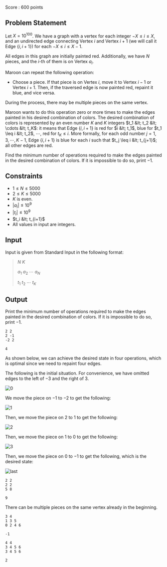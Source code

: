 Score : $600$ points

## Problem Statement

Let $X = 10^{100}$. We have a graph with a vertex for each integer $-X \leq i \leq X$, and an undirected edge connecting Vertex $i$ and Vertex $i + 1$ (we will call it Edge $\{ i, i + 1 \}$) for each $-X \leq i \leq X-1$.

All edges in this graph are initially painted red.
Additionally, we have $N$ pieces, and the $i$-th of them is on Vertex $a_i$.

Maroon can repeat the following operation:

- Choose a piece. If that piece is on Vertex $i$, move it to Vertex $i-1$ or Vertex $i + 1$. Then, if the traversed edge is now painted red, repaint it blue, and vice versa.

During the process, there may be multiple pieces on the same vertex.

Maroon wants to do this operation zero or more times to make the edges painted in his desired combination of colors. The desired combination of colors is represented by an even number $K$ and $K$ integers $t_1 &lt; t_2 &lt; \cdots &lt; t_K$: it means that Edge $\{ i, i + 1 \}$ is red for $i &lt; t_1$, blue for $t_1 \leq i &lt; t_2$, $\cdots$, red for $t_K \leq i$. More formally, for each odd number $j = 1, 3, \cdots, K-1$, Edge $\{ i, i + 1 \}$ is blue for each $i$ such that $t_j \leq i &lt; t_{j+1}$; all other edges are red.

Find the minimum number of operations required to make the edges painted in the desired combination of colors. If it is impossible to do so, print $-1$.

## Constraints

- $1 \leq N \leq 5000$
- $2 \leq K \leq 5000$
- $K$ is even.
- $|a_i| \leq 10^9$
- $|t_i| \leq 10^9$
- $t_i &lt; t_{i+1}$
- All values in input are integers.

## Input

Input is given from Standard Input in the following format:

> $N$ $K$
> 
> $a_1$ $a_2$ $\cdots$ $a_N$
> 
> $t_1$ $t_2$ $\cdots$ $t_K$

## Output

Print the minimum number of operations required to make the edges painted in the desired combination of colors. If it is impossible to do so, print $-1$.

```input1
2 2
2 -1
-2 2
```

```output1
4
```

As shown below, we can achieve the desired state in four operations, which is optimal since we need to repaint four edges.

The following is the initial situation. For convenience, we have omitted edges to the left of $-3$ and the right of $3$.

![0](https://img.atcoder.jp/arc114/cfe333a77072f2bb54812c06d62de656.png)

We move the piece on $-1$ to $-2$ to get the following:

![1](https://img.atcoder.jp/arc114/93c2fca818e0d1a8069b70919a043d21.png)

Then, we move the piece on $2$ to $1$ to get the following:

![2](https://img.atcoder.jp/arc114/f7520729ea3f02659eef7df2d17c1363.png)

Then, we move the piece on $1$ to $0$ to get the following:

![3](https://img.atcoder.jp/arc114/fa295d290a5de5c01f66934899fb6280.png)

Then, we move the piece on $0$ to $-1$ to get the following, which is the desired state:

![last](https://img.atcoder.jp/arc114/eab39d19d0973644aa27e8c695ab5812.png)

```input2
2 2
2 2
5 8
```

```output2
9
```

There can be multiple pieces on the same vertex already in the beginning.

```input3
3 4
1 3 5
0 2 4 6
```

```output3
-1
```

```input4
4 4
3 4 5 6
3 4 5 6
```

```output4
2
```